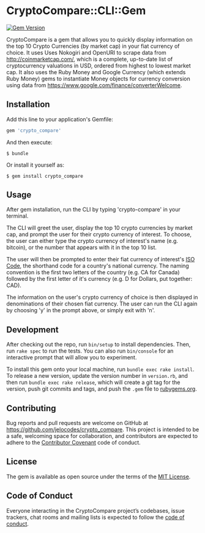 # CryptoCompare::CLI::Gem

[![Gem Version](https://badge.fury.io/rb/crypto_compare.svg)](https://badge.fury.io/rb/crypto_compare)

CryptoCompare is a gem that allows you to quickly display information on the top 10 Crypto Currencies (by market cap) in your fiat currency of choice. It uses Uses Nokogiri and OpenURI to scrape data from http://coinmarketcap.com/, which is a complete, up-to-date list of cryptocurrency valuations in USD, ordered from highest to lowest market cap. It also uses the Ruby Money and Google Currency (which extends Ruby Money) gems to instantiate Money objects for currency conversion using data from https://www.google.com/finance/converterWelcome. 

## Installation

Add this line to your application's Gemfile:

```ruby
gem 'crypto_compare'
```

And then execute:

    $ bundle

Or install it yourself as:

    $ gem install crypto_compare

## Usage

After gem installation, run the CLI by typing 'crypto-compare' in your terminal.

The CLI will greet the user, display the top 10 crypto currencies by market cap, and prompt the user for their crypto currency of interest. To choose, the user can either type the crypto currency of interest's name (e.g. bitcoin), or the number that appears with it in the top 10 list.

The user will then be prompted to enter their fiat currency of interest's [ISO Code](https://en.wikipedia.org/wiki/ISO_4217#Active_codes), the shorthand code for a country's national currency. The naming convention is the first two letters of the country (e.g. CA for Canada) followed by the first letter of it's currency (e.g. D for Dollars, put together: CAD).

The information on the user's crypto currency of choice is then displayed in denominations of their chosen fiat currency. The user can run the CLI again by choosing 'y' in the prompt above, or simply exit with 'n'.

## Development

After checking out the repo, run `bin/setup` to install dependencies. Then, run `rake spec` to run the tests. You can also run `bin/console` for an interactive prompt that will allow you to experiment.

To install this gem onto your local machine, run `bundle exec rake install`. To release a new version, update the version number in `version.rb`, and then run `bundle exec rake release`, which will create a git tag for the version, push git commits and tags, and push the `.gem` file to [rubygems.org](https://rubygems.org).

## Contributing

Bug reports and pull requests are welcome on GitHub at https://github.com/jelocodes/crypto_compare. This project is intended to be a safe, welcoming space for collaboration, and contributors are expected to adhere to the [Contributor Covenant](http://contributor-covenant.org) code of conduct.

## License

The gem is available as open source under the terms of the [MIT License](http://opensource.org/licenses/MIT).

## Code of Conduct

Everyone interacting in the CryptoCompare project’s codebases, issue trackers, chat rooms and mailing lists is expected to follow the [code of conduct](https://github.com/jelocodes/crypto-compare-gem/blob/master/CODE_OF_CONDUCT.md).
